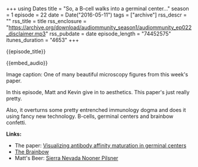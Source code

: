 +++
using Dates
title = "So, a B-cell walks into a germinal center..."
season = 1
episode = 22
date = Date("2016-05-11")
tags = ["archive"]
rss_descr = ""
rss_title = title
rss_enclosure = "https://archive.org/download/audiommunity_season1/audiommunity_ep022_disclaimer.mp3"
rss_pubdate = date
episode_length = "74452575"
itunes_duration = "4653"
+++

{{episode_title}}

{{embed_audio}}

Image caption: One of many beautiful microscopy figures from this week's paper.

In this episode, Matt and Kevin give in to aesthetics. This paper's just really pretty.

Also, it overturns some pretty entrenched immunology dogma and does it using fancy new technology. B-cells, germinal centers and brainbow confetti.

**Links:**

- The paper: [Visualizing antibody affinity maturation in germinal centers](http://science.sciencemag.org/content/351/6277/1048)
- [The Brainbow](https://en.wikipedia.org/wiki/Brainbow)
- Matt's Beer: [Sierra Nevada Nooner Pilsner](http://www.sierranevada.com/beer/year-round/nooner-pilsner)
